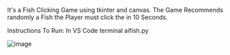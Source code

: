 It's a Fish Clicking Game using tkinter and canvas. The Game Recommends randomly a Fish the Player must click the in 10 Seconds.

Instructions To Run:
In VS Code  terminal aifish.py

![image](https://github.com/user-attachments/assets/98ddf3b9-520c-4308-a459-eee78c73fd28)
